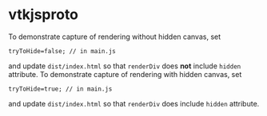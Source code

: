 # vtkjsproto
To demonstrate capture of rendering without hidden canvas, set
```
tryToHide=false; // in main.js
```
and update `dist/index.html` so that `renderDiv` does **not** include `hidden` attribute.
To demonstrate capture of rendering with hidden canvas, set
```
tryToHide=true; // in main.js
```
and update `dist/index.html` so that `renderDiv` does  include `hidden` attribute.
